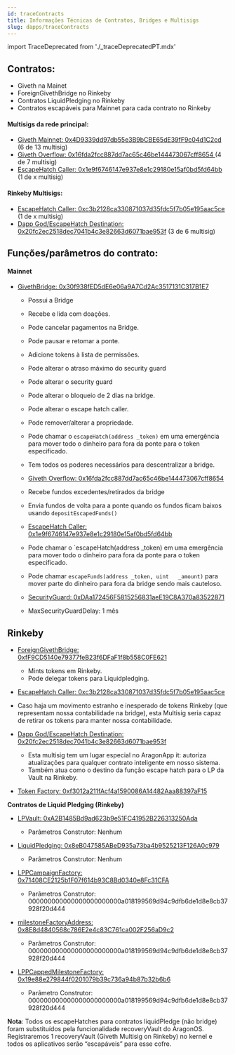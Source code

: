 ```yaml
---
id: traceContracts
title: Informações Técnicas de Contratos, Bridges e Multisigs
slug: dapps/traceContracts
---
```

import TraceDeprecated from './_traceDeprecatedPT.mdx'

<TraceDeprecated />

## Contratos:
- Giveth na Mainet
- ForeignGivethBridge no Rinkeby
- Contratos LiquidPledging no Rinkeby
- Contratos escapáveis para Mainnet para cada contrato no Rinkeby

#### Multisigs da rede principal:
 - [Giveth Mainnet: 0x4D9339dd97db55e3B9bCBE65dE39fF9c04d1C2cd](https://etherscan.io/address/0x4D9339dd97db55e3B9bCBE65dE39fF9c04d1C2cd) (6 de 13 multisig)
- [Giveth Overflow: 0x16fda2fcc887dd7ac65c46be144473067cff8654 ](https://etherscan.io/address/0x16fda2fcc887dd7ac65c46be144473067cff8654)(4 de 7 multisig)
- [EscapeHatch Caller: 0x1e9f6746147e937e8e1c29180e15af0bd5fd64bb](https://etherscan.io/address/0x1e9f6746147e937e8e1c29180e15af0bd5fd64bb) (1 de x multisig)

#### Rinkeby Multisigs:

- [EscapeHatch Caller: 0xc3b2128ca330871037d35fdc5f7b05e195aac5ce](https://rinkeby.etherscan.io/address/0xc3b2128ca330871037d35fdc5f7b05e195aac5ce) (1 de x multisig) 
- [Dapp God/EscapeHatch Destination: 0x20fc2ec2518dec7041b4c3e82663d6071bae953f](https://rinkeby.etherscan.io/address/0x20fc2ec2518dec7041b4c3e82663d6071bae953f) (3 de 6 multisig)

## Funções/parâmetros do contrato:

#### Mainnet

- [GivethBridge: 0x30f938fED5dE6e06a9A7Cd2Ac3517131C317B1E7](https://etherscan.io/address/0x30f938fED5dE6e06a9A7Cd2Ac3517131C317B1E7)
  - Possui a Bridge
  - Recebe e lida com doações.
  - Pode cancelar pagamentos na Bridge.
  - Pode pausar e retomar a ponte.
  - Adicione tokens à lista de permissões.
  - Pode alterar o atraso máximo do security guard
  - Pode alterar o security guard
  - Pode alterar o bloqueio de 2 dias na bridge.
  - Pode alterar o escape hatch caller.
  - Pode remover/alterar a propriedade.
  - Pode chamar o `escapeHatch(address _token)` em uma emergência para mover todo o dinheiro para fora da ponte para o token especificado.
  - Tem todos os poderes necessários para descentralizar a bridge.
  - [Giveth Overflow: 0x16fda2fcc887dd7ac65c46be144473067cff8654](https://etherscan.io/address/0x16fda2fcc887dd7ac65c46be144473067cff8654)
  - Recebe fundos excedentes/retirados da bridge
  - Envia fundos de volta para a ponte quando os fundos ficam baixos usando `depositEscapedFunds()`
  - [EscapeHatch Caller: 0x1e9f6746147e937e8e1c29180e15af0bd5fd64bb](https://etherscan.io/address/0x1e9f6746147e937e8e1c29180e15af0bd5fd64bb)

  - Pode chamar o `escapeHatch(address _token) em uma emergência para mover todo o dinheiro para fora da ponte para o token especificado.
  - Pode chamar `escapeFunds(address _token, uint   _amount)` para mover parte do dinheiro para fora da bridge sendo mais cauteloso.

  - [SecurityGuard: 0xDAa172456F5815256831aeE19C8A370a83522871](https://etherscan.io/address/0xDAa172456F5815256831aeE19C8A370a83522871)
  - MaxSecurityGuardDelay: 1 mês

## Rinkeby

- [ForeignGivethBridge: 0xfF9CD5140e79377feB23f6DFaF1f8b558C0FE621](https://rinkeby.etherscan.io/address/0xff9cd5140e79377feb23f6dfaf1f8b558c0fe621)
  - Mints tokens em Rinkeby.
  - Pode delegar tokens para Liquidpledging.

- [EscapeHatch Caller: 0xc3b2128ca330871037d35fdc5f7b05e195aac5ce](https://rinkeby.etherscan.io/address/0xc3b2128ca330871037d35fdc5f7b05e195aac5ce)

- Caso haja um movimento estranho e inesperado de tokens Rinkeby (que representam nossa contabilidade na bridge), esta Multisig seria capaz de retirar os tokens para manter nossa contabilidade.

- [Dapp God/EscapeHatch Destination: 0x20fc2ec2518dec7041b4c3e82663d6071bae953f](https://rinkeby.etherscan.io/address/0x20fc2ec2518dec7041b4c3e82663d6071bae953f)

  - Esta multisig tem um lugar especial no AragonApp it: autoriza atualizações para qualquer contrato inteligente em nosso sistema.
  - Também atua como o destino da função escape hatch para o LP da Vault na Rinkeby.

- [Token Factory: 0xf3012a211fAcf4a1590086A14482Aaa88397aF15](https://rinkeby.etherscan.io/address/0xf3012a211facf4a1590086a14482aaa88397af15)

**Contratos de Liquid Pledging (Rinkeby)**

- [LPVault: 0xA2B1485Bd9ad623b9e51FC41952B226313250Ada](https://rinkeby.etherscan.io/address/0xa2b1485bd9ad623b9e51fc41952b226313250ada)

  - Parâmetros Construtor: Nenhum

- [LiquidPledging: 0x8eB047585ABeD935a73ba4b9525213F126A0c979](https://rinkeby.etherscan.io/address/0x8eb047585abed935a73ba4b9525213f126a0c979)
  - Parâmetros Construtor: Nenhum


- [LPPCampaignFactory: 0x71408CE2125b1F07f614b93C8Bd0340e8Fc31CFA](https://rinkeby.etherscan.io/address/0x71408CE2125b1F07f614b93C8Bd0340e8Fc31CFA)

  - Parâmetros Construtor: 000000000000000000000000a018199569d94c9dfb6de1d8e8cb37928f20d444

- [milestoneFactoryAddress: 0x8E8d4840568c786E2e4c83C761ca002F256aD9c2](https://rinkeby.etherscan.io/address/0x8e8d4840568c786e2e4c83c761ca002f256ad9c2)

  - Parâmetros Construtor: 000000000000000000000000a018199569d94c9dfb6de1d8e8cb37928f20d444
- [LPPCappedMilestoneFactory: 0x19e88e279844f0201079b39c736a94b87b32b6b6](https://rinkeby.etherscan.io/address/0x19e88e279844f0201079b39c736a94b87b32b6b6)

  - Parâmetro Construtor: 000000000000000000000000a018199569d94c9dfb6de1d8e8cb37928f20d444

**Nota**: Todos os escapeHatches para contratos liquidPledge (não bridge) foram substituídos pela funcionalidade recoveryVault do AragonOS. Registraremos 1 recoveryVault (Giveth Multisig on Rinkeby) no kernel e todos os aplicativos serão “escapáveis” para esse cofre.




